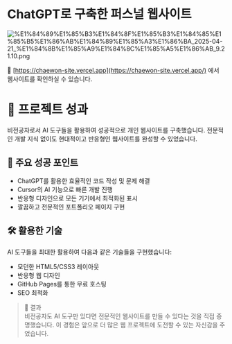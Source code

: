 
# ChatGPT로 구축한 퍼스널 웹사이트 


![%E1%84%89%E1%85%B3%E1%84%8F%E1%85%B3%E1%84%85%E1%85%B5%E1%86%AB%E1%84%89%E1%85%A3%E1%86%BA_2025-04-21_%E1%84%8B%E1%85%A9%E1%84%8C%E1%85%A5%E1%86%AB_9.21.10.png](https://prod-files-secure.s3.us-west-2.amazonaws.com/21f139c9-bf9f-4b93-9524-b69d1e4ed145/cce7abc7-f4a9-4f13-b657-e35eb0d10af2/%E1%84%89%E1%85%B3%E1%84%8F%E1%85%B3%E1%84%85%E1%85%B5%E1%86%AB%E1%84%89%E1%85%A3%E1%86%BA_2025-04-21_%E1%84%8B%E1%85%A9%E1%84%8C%E1%85%A5%E1%86%AB_9.21.10.png?X-Amz-Algorithm=AWS4-HMAC-SHA256&X-Amz-Content-Sha256=UNSIGNED-PAYLOAD&X-Amz-Credential=ASIAZI2LB466STVJEPYY%2F20250504%2Fus-west-2%2Fs3%2Faws4_request&X-Amz-Date=20250504T072932Z&X-Amz-Expires=3600&X-Amz-Security-Token=IQoJb3JpZ2luX2VjEGUaCXVzLXdlc3QtMiJHMEUCIQC%2FbmKJsSFK3%2FDgdVdodqwMc7%2Bil9J8ZbjIKFu4s3U9LgIgGV%2BUy6tzGJ7Xel2%2BHWdjxVcEBcRIr6Bhm0nowMYeEokqiAQI%2Fv%2F%2F%2F%2F%2F%2F%2F%2F%2F%2FARAAGgw2Mzc0MjMxODM4MDUiDIkFQxzAqaYezfzHjircA0Zw2A0%2Fxg7AqR1RhkCNxd7Wl0BiuKXcJfNVUz%2FNhlEunU%2BupqlKN%2FuyFFDK%2BYQh0QXM9KLjoLLpzpvWrasLjeT5v%2B9aVFGhXLKsS47c1ub7MmqyHeo%2BoODxZaqkei9FL6%2B0yOWhs%2Bh%2BUZhxuaF5lpJqndvg%2BHrS8Iw82p2pV%2FkcImt7HOVFj7GHqBq2ZN7gKtdwnS7HQ6c%2FUcmOdi9S6KxHE0sbN%2FUwTi%2FIN0rWCiQIZtmGVl0emvHD7QqHVFKIdaNkgaCruXwA0oPTBU4QNCe6GpFXxGSvuu%2B%2BWEyBBZ%2BjVPL2EbL%2FO1q3F1wbu4jtuq5kz95GxsCfB6I7PQ%2BMa2NxT9anI46KpZMiW6uRgE17dLVOmXsVFQQZJ48b2gjeYx%2BubZ%2FJ2jsgBch9WYKpbD1ZylP9VbVGXUmOPF5jUo9Y8MPJ9%2BtxUAHaHPD0TpXFgdnBYSWVLKRSONl%2FuS1SPZqIzQUACV%2BuTd41YzWtkZkuMzO57YUUY%2B%2BmCt6FeD5ET1iVHGd4LwwJyxgSR%2FXIoVauuoIdtp4hSvu3Y6nap8B44KS%2FyIQjppGmfjQVx5P9n%2B2%2BlTAAcc%2BzJ0buju1pq8Y%2Fs82v4K14p9M9l3iRx0rzF5sW23ly5Pt50r1rMOPp28AGOqUBuIUEou71SiMrc1l%2FRD%2BQ1xRPHWJnQ9Kwb%2B6vGIeA3lgO4fe29SY5xQOlDWbqzx%2FGNn99%2Bmi96mf5vIT2nki1LdNzl1EclfnSAD0A1ROz9XqfCoSgnIxmXG3dJoz5UcwovAyGanYkY8tV2ge%2FrZU8dXZ0Wne90tB6Dx078rqbqF%2Fvr5fcahk8ZGcVoSMXQJQaCZnIDt986c7yuiXKSdOdr8j8e2a8&X-Amz-Signature=27d2604e2e5514b5be1701beb518bbcadcc809111a914d1bc39bfe6646fc9803&X-Amz-SignedHeaders=host&x-id=GetObject)


🔗 [https://chaewon-site.vercel.app](https://chaewon-site.vercel.app/) 에서 웹사이트를 확인하실 수 있습니다.


# 🌟 프로젝트 성과


비전공자로서 AI 도구들을 활용하여 성공적으로 개인 웹사이트를 구축했습니다. 전문적인 개발 지식 없이도 현대적이고 반응형인 웹사이트를 완성할 수 있었습니다.


## 💪 주요 성공 포인트

- ChatGPT를 활용한 효율적인 코드 작성 및 문제 해결
- Cursor의 AI 기능으로 빠른 개발 진행
- 반응형 디자인으로 모든 기기에서 최적화된 표시
- 깔끔하고 전문적인 포트폴리오 페이지 구현

## 🛠 활용한 기술


AI 도구들을 최대한 활용하여 다음과 같은 기술들을 구현했습니다:

- 모던한 HTML5/CSS3 레이아웃
- 반응형 웹 디자인
- GitHub Pages를 통한 무료 호스팅
- SEO 최적화

> 🎉 결과  
> 비전공자도 AI 도구만 있다면 전문적인 웹사이트를 만들 수 있다는 것을 직접 증명했습니다. 이 경험은 앞으로 더 많은 웹 프로젝트에 도전할 수 있는 자신감을 주었습니다.

